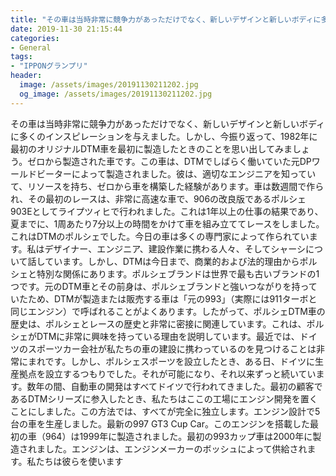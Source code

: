 ```yaml
---
title: "その車は当時非常に競争力があっただけでなく、新しいデザインと新しいボディに多くのインスピレーションを与えました。"
date: 2019-11-30 21:15:44
categories:
- General
tags:
- "IPPONグランプリ"
header:
  image: /assets/images/20191130211202.jpg
  og_image: /assets/images/20191130211202.jpg
---
```


その車は当時非常に競争力があっただけでなく、新しいデザインと新しいボディに多くのインスピレーションを与えました。しかし、今振り返って、1982年に最初のオリジナルDTM車を最初に製造したときのことを思い出してみましょう。ゼロから製造された車です。この車は、DTMでしばらく働いていた元DPワールドビーターによって製造されました。彼は、適切なエンジニアを知っていて、リソースを持ち、ゼロから車を構築した経験があります。車は数週間で作られ、その最初のレースは、非常に高速な車で、906の改良版であるポルシェ903Eとしてライプツィヒで行われました。これは1年以上の仕事の結果であり、夏までに、1周あたり7分以上の時間をかけて車を組み立ててレースをしました。これはDTMのポルシェでした。今日の車は多くの専門家によって作られています。私はデザイナー、エンジニア、建設作業に携わる人々、そしてシャーシについて話しています。しかし、DTMは今日まで、商業的および法的理由からポルシェと特別な関係にあります。ポルシェブランドは世界で最も古いブランドの1つです。元のDTM車とその前身は、ポルシェブランドと強いつながりを持っていたため、DTMが製造または販売する車は「元の993」（実際には911ターボと同じエンジン）で呼ばれることがよくあります。したがって、ポルシェDTM車の歴史は、ポルシェとレースの歴史と非常に密接に関連しています。これは、ポルシェがDTMに非常に興味を持っている理由を説明しています。最近では、ドイツのスポーツカー会社が私たちの車の建設に携わっているのを見つけることは非常にまれです。しかし、ポルシェスポーツを設立したとき、ある日、ドイツに生産拠点を設立するつもりでした。それが可能になり、それ以来ずっと続いています。数年の間、自動車の開発はすべてドイツで行われてきました。最初の顧客であるDTMシリーズに参入したとき、私たちはここの工場にエンジン開発を置くことにしました。この方法では、すべてが完全に独立します。エンジン設計で5台の車を生産しました。最新の997 GT3 Cup Car。このエンジンを搭載した最初の車（964）は1999年に製造されました。最初の993カップ車は2000年に製造されました。エンジンは、エンジンメーカーのボッシュによって供給されます。私たちは彼らを使います
